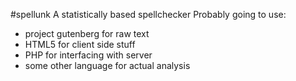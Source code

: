#spellunk
A statistically based spellchecker
Probably going to use:
* project gutenberg for raw text
* HTML5 for client side stuff
* PHP for interfacing with server
* some other language for actual analysis
